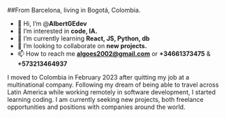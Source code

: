 ##From Barcelona, living in Bogotá, Colombia. 

- 👋 Hi, I’m @**AlbertGEdev**
- 👀 I’m interested in **code, IA.**
- 🌱 I’m currently learning **React, JS, Python, db**
- 💞️ I’m looking to collaborate on **new projects.**
- 📫 How to reach me **algoes2002@gmail.com** or **+34661373475** & **+573213464937**

I moved to Colombia in February 2023 after quitting my job at a multinational company. Following my dream of being able to travel across Latin America while working remotely in software development, I started learning coding. I am currently seeking new projects, both freelance opportunities and positions with companies around the world.



<!---
AlbertGEdev/AlbertGEdev is a ✨ special ✨ repository because its `README.md` (this file) appears on your GitHub profile.
You can click the Preview link to take a look at your changes.
--->
